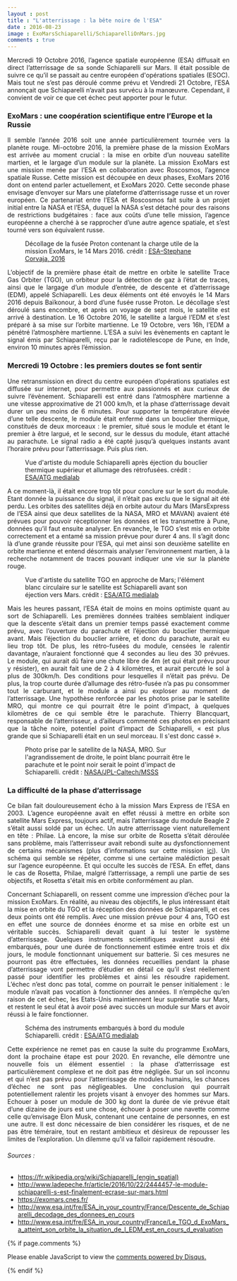 ```yaml
---
layout : post
title : "L'atterrissage : la bête noire de l'ESA"
date : 2016-08-23
image : ExoMarsSchiaparelli/SchiaparelliOnMars.jpg
comments : true
---
```


<p class="intro" style="text-align: justify;"><span class="dropcap">M</span>ercredi 19 Octobre 2016, l’agence spatiale européenne (ESA) diffusait en direct l’atterrissage de sa sonde Schiaparelli sur Mars. Il était possible de suivre ce qu’il se passait au centre européen d'opérations spatiales (ESOC). Mais tout ne s’est pas déroulé comme prévu et Vendredi 21 Octobre, l’ESA annonçait que Schiaparelli n’avait pas survécu à la manœuvre. Cependant, il convient de voir ce que cet échec peut apporter pour le futur.</p>

### ExoMars : une coopération scientifique entre l’Europe et la Russie

<p style="text-align: justify;">Il semble l’année 2016 soit une année particulièrement tournée vers la planète rouge. Mi-octobre 2016, la première phase de la mission ExoMars est arrivée au moment crucial : la mise en orbite d’un nouveau satellite martien, et le largage d’un module sur la planète. La mission ExoMars est une mission menée par l’ESA en collaboration avec Roscosmos, l’agence spatiale Russe. Cette mission est découpée en deux phases, ExoMars 2016 dont on entend parler actuellement, et ExoMars 2020. Cette seconde phase envisage d’envoyer sur Mars une plateforme d’atterrissage russe et un rover européen. Ce partenariat entre l’ESA et Roscosmos fait suite à un projet initial entre la NASA et l’ESA, duquel la NASA s’est détaché pour des raisons de restrictions budgétaires : face aux coûts d’une telle mission, l’agence européenne a cherché à se rapprocher d’une autre agence spatiale, et s’est tourné vers son équivalent russe.</p>

<figure>
	<img src="{{ '/assets/img/ExoMarsSchiaparelli/Proton.jpg' | prepend: site.baseurl }}" alt=""> 
	<figcaption>Décollage de la fusée Proton contenant la charge utile de la mission ExoMars, le 14 Mars 2016. crédit : <a href="http://www.esa.int/spaceinimages/Images/2016/03/ExoMars_2016_liftoff51">ESA–Stephane Corvaja, 2016</a></figcaption>
</figure>

<p style="text-align: justify;">L’objectif de la première phase était de mettre en orbite le satellite Trace Gas Orbiter (TGO), un orbiteur pour la détection de gaz à l’état de traces, ainsi que le largage d’un module d’entrée, de descente et d’atterrissage (EDM), appelé Schiaparelli. Les deux éléments ont été envoyés le 14 Mars 2016 depuis Baïkonour, à bord d’une fusée russe Proton. Le décollage s’est déroulé sans encombre, et après un voyage de sept mois, le satellite est arrivé à destination. Le 16 Octobre 2016, le satellite a largué l’EDM et s’est préparé à sa mise sur l’orbite martienne. Le 19 Octobre, vers 16h, l’EDM a pénétré l’atmosphère martienne. L’ESA a suivi les évènements en captant le signal émis par Schiaparelli, reçu par le radiotélescope de Pune, en Inde, environ 10 minutes après l’émission.</p>

### Mercredi 19 Octobre : les premiers doutes se font sentir

<p style="text-align: justify;">Une retransmission en direct du centre européen d’opérations spatiales est diffusée sur internet, pour permettre aux passionnés et aux curieux de suivre l’évènement. Schiaparelli est entré dans l’atmosphère martienne a une vitesse approximative de 21 000 km/h, et la phase d’atterrissage devait durer un peu moins de 6 minutes. Pour supporter la température élevée d’une telle descente, le module était enfermé dans un bouclier thermique, constitués de deux morceaux : le premier, situé sous le module et étant le premier à être largué, et le second, sur le dessus du module, étant attaché au parachute. Le signal radio a été capté jusqu’à quelques instants avant l’horaire prévu pour l’atterrissage. Puis plus rien.</p>

<figure>
	<img src="{{ '/assets/img/ExoMarsSchiaparelli/SchiaparelliParachute.jpg' | prepend: site.baseurl }}" alt=""> 
	<figcaption>Vue d'artiste du module Schiaparelli après éjection du bouclier thermique supérieur et allumage des rétrofusées. crédit : <a href="http://www.esa.int/spaceinimages/Images/2016/07/Schiaparelli_with_thrusters_on">ESA/ATG medialab</a></figcaption>
</figure>

<p style="text-align: justify;">A ce moment-là, il était encore trop tôt pour conclure sur le sort du module. Etant donnée la puissance du signal, il n’était pas exclu que le signal ait été perdu. Les orbites des satellites déjà en orbite autour du Mars (MarsExpress de l’ESA ainsi que deux satellites de la NASA, MRO et MAVAN) avaient été prévues pour pouvoir réceptionner les données et les transmettre à Pune, données qu’il faut ensuite analyser. En revanche, le TGO s’est mis en orbite correctement et a entamé sa mission prévue pour durer 4 ans. Il s’agit donc là d’une grande réussite pour l’ESA, qui met ainsi son deuxième satellite en orbite martienne et entend désormais analyser l’environnement martien, à la recherche notamment de traces pouvant indiquer une vie sur la planète rouge.</p>

<figure>
	<img src="{{ '/assets/img/ExoMarsSchiaparelli/ExoMarsTGO.jpg' | prepend: site.baseurl }}" alt=""> 
	<figcaption>Vue d'artiste du satellite TGO en approche de Mars; l'élément blanc circulaire sur le satellite est Schiaparelli avant son éjection vers Mars. crédit : <a href="http://www.esa.int/spaceinimages/Images/2016/05/ExoMars_approaching_Mars">ESA/ATG medialab</a></figcaption>
</figure>

<p style="text-align: justify;">Mais les heures passant, l’ESA était de moins en moins optimiste quant au sort de Schiaparelli. Les premières données traitées semblaient indiquer que la descente s’était dans un premier temps passé exactement comme prévu, avec l’ouverture du parachute et l’éjection du bouclier thermique avant. Mais l’éjection du bouclier arrière, et donc du parachute, aurait eu lieu trop tôt. De plus, les rétro-fusées du module, censées le ralentir davantage, n’auraient fonctionné que 4 secondes au lieu des 30 prévues. Le module, qui aurait dû faire une chute libre de 4m (et qui était prévu pour y résister), en aurait fait une de 2 à 4 kilomètres, et aurait percuté le sol à plus de 300km/h. Des conditions pour lesquelles il n’était pas prévu. De plus, la trop courte durée d’allumage des rétro-fusée n’a pas pu consommer tout le carburant, et le module a ainsi pu exploser au moment de l’atterrissage. Une hypothèse renforcée par les photos prise par le satellite MRO, qui montre ce qui pourrait être le point d’impact, à quelques kilomètres de ce qui semble être le parachute. Thierry Blancquart, responsable de l’atterrisseur, a d’ailleurs commenté ces photos en précisant que la tâche noire, potentiel point d’impact de Schiaparelli,  « est plus grande que si Schiaparelli était en un seul morceau. Il s'est donc cassé ».</p>

<figure>
	<img src="{{ '/assets/img/ExoMarsSchiaparelli/MROSchiaparelli.jpg' | prepend: site.baseurl }}" alt=""> 
	<figcaption>Photo prise par le satellite de la NASA, MRO. Sur l'agrandissement de droite, le point blanc pourrait être le parachute et le point noir serait le point d'impact de Schiaparelli. crédit : <a href="http://www.esa.int/spaceinimages/Images/2016/10/MRO_image_of_Schiaparelli_after">NASA/JPL-Caltech/MSSS</a></figcaption>
</figure>

### La difficulté de la phase d’atterrissage

<p style="text-align: justify;">Ce bilan fait douloureusement écho à la mission Mars Express de l’ESA en 2003. L’agence européenne avait en effet réussi à mettre en orbite son satellite Mars Express, toujours actif, mais l’atterrissage du module Beagle 2 s’était aussi soldé par un échec. Un autre atterrissage vient naturellement en tête : Philae. Là encore, la mise sur orbite de Rosetta s’était déroulée sans problème, mais l’atterrisseur avait rebondi suite au dysfonctionnement de certains mécanismes (plus d’informations sur cette mission <a href="http://www.charlesgabouleaud.fr/blog/Rosetta-30-ans/">ici</a>). Un schéma qui semble se répéter, comme si une certaine malédiction pesait sur l’agence européenne. Et qui occulte les succès de l’ESA. En effet, dans le cas de Rosetta, Philae, malgré l’atterrissage, a rempli une partie de ses objectifs, et Rosetta s'était mis en orbite conformément au plan.</p>

<p style="text-align: justify;">Concernant Schiaparelli, on ressent comme une impression d’échec pour la mission ExoMars. En réalité, au niveau des objectifs, le plus intéressant était la mise en orbite du TGO et la réception des données de Schiaparelli, et ces deux points ont été remplis. Avec une mission prévue pour 4 ans, TGO est en effet une source de données énorme et sa mise en orbite est un véritable succès. Schiaparelli devait quant à lui tester le système d’atterrissage. Quelques instruments scientifiques avaient aussi été embarqués, pour une durée de fonctionnement estimée entre trois et dix jours, le module fonctionnant uniquement sur batterie. Si ces mesures ne pourront pas être effectuées, les données recueillies pendant la phase d’atterrissage vont permettre d’étudier en détail ce qu’il s’est réellement passé pour identifier les problèmes et ainsi les résoudre rapidement. L’échec n’est donc pas total, comme on pourrait le penser initialement : le module n’avait pas vocation à fonctionner des années. Il n’empêche qu’en raison de cet échec, les Etats-Unis maintiennent leur suprématie sur Mars, et restent le seul état à avoir posé avec succès un module sur Mars et avoir réussi à le faire fonctionner.</p>

<figure>
	<img src="{{ '/assets/img/ExoMarsSchiaparelli/SchiaparelliInterior.jpg' | prepend: site.baseurl }}" alt=""> 
	<figcaption>Schéma des instruments embarqués à bord du module Schiaparelli. crédit : <a href="http://www.esa.int/spaceinimages/Images/2015/11/Schiaparelli_interior">ESA/ATG medialab</a></figcaption>
</figure>

<p style="text-align: justify;">Cette expérience ne remet pas en cause la suite du programme ExoMars, dont la prochaine étape est pour 2020. En revanche, elle démontre une nouvelle fois un élément essentiel : la phase d’atterrissage est particulièrement complexe et ne doit pas être négligée. Sur un sol inconnu et qui n’est pas prévu pour l’atterrissage de modules humains, les chances d’échec ne sont pas négligeables. Une conclusion qui pourrait potentiellement ralentir les projets visant à envoyer des hommes sur Mars. Echouer à poser un module de 300 kg dont la durée de vie prévue était d’une dizaine de jours est une chose, échouer à poser une navette comme celle qu’envisage Elon Musk, contenant une centaine de personnes, en est une autre. Il est donc nécessaire de bien considérer les risques, et de ne pas être téméraire, tout en restant ambitieux et désireux de repousser les limites de l’exploration. Un dilemme qu’il va falloir rapidement résoudre.</p>

###### Sources :

* <a href="https://fr.wikipedia.org/wiki/Schiaparelli_(engin_spatial)">https://fr.wikipedia.org/wiki/Schiaparelli_(engin_spatial)</a>
* <a href="http://www.ladepeche.fr/article/2016/10/22/2444457-le-module-schiaparelli-s-est-finalement-ecrase-sur-mars.html">http://www.ladepeche.fr/article/2016/10/22/2444457-le-module-schiaparelli-s-est-finalement-ecrase-sur-mars.html</a>
* <a href="https://exomars.cnes.fr/">https://exomars.cnes.fr/</a>
* <a href="http://www.esa.int/fre/ESA_in_your_country/France/Descente_de_Schiaparelli_decodage_des_donnees_en_cours">http://www.esa.int/fre/ESA_in_your_country/France/Descente_de_Schiaparelli_decodage_des_donnees_en_cours</a>
* <a href="http://www.esa.int/fre/ESA_in_your_country/France/Le_TGO_d_ExoMars_a_atteint_son_orbite_la_situation_de_l_EDM_est_en_cours_d_evaluation">http://www.esa.int/fre/ESA_in_your_country/France/Le_TGO_d_ExoMars_a_atteint_son_orbite_la_situation_de_l_EDM_est_en_cours_d_evaluation</a>



{% if page.comments %}
<div id="disqus_thread"></div>
<script>

/**
 *  RECOMMENDED CONFIGURATION VARIABLES: EDIT AND UNCOMMENT THE SECTION BELOW TO INSERT DYNAMIC VALUES FROM YOUR PLATFORM OR CMS.
 *  LEARN WHY DEFINING THESE VARIABLES IS IMPORTANT: https://disqus.com/admin/universalcode/#configuration-variables */
/*
var disqus_config = function () {
    this.page.url = http://www.charlesgabouleaud.fr/blog/Atterrissage-bete-noire-ESA/;  // Replace PAGE_URL with your page's canonical URL variable
    this.page.identifier = PAGE_IDENTIFIER; // Replace PAGE_IDENTIFIER with your page's unique identifier variable
};
*/
(function() { // DON'T EDIT BELOW THIS LINE
    var d = document, s = d.createElement('script');
    s.src = '//charlesgabouleaud-fr.disqus.com/embed.js';
    s.setAttribute('data-timestamp', +new Date());
    (d.head || d.body).appendChild(s);
})();
</script>
<noscript>Please enable JavaScript to view the <a href="https://disqus.com/?ref_noscript">comments powered by Disqus.</a></noscript>
                                    
{% endif %}
